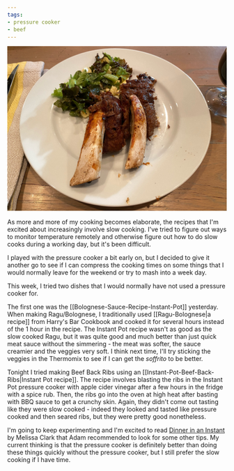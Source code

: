 ```yaml
---
tags:
- pressure cooker
- beef
---
```

![Instant Pot Beef Back Ribs](/images/recipes/instant-pot-beef-back-ribs-3.jpg)

As more and more of my cooking becomes elaborate, the recipes that I'm excited about increasingly involve slow cooking. I've tried to figure out ways to monitor temperature remotely and otherwise figure out how to do slow cooks during a working day, but it's been difficult.

I played with the pressure cooker a bit early on, but I decided to give it another go to see if I can compress the cooking times on some things that I would normally leave for the weekend or try to mash into a week day.

This week, I tried two dishes that I would normally have not used a pressure cooker for.

The first one was the [[Bolognese-Sauce-Recipe-Instant-Pot]] yesterday. When making Ragu/Bolognese, I traditionally used [[Ragu-Bolognese|a recipe]] from Harry's Bar Cookbook and cooked it for several hours instead of the 1 hour in the recipe. The Instant Pot recipe wasn't as good as the slow cooked Ragu, but it was quite good and much better than just quick meat sauce without the simmering - the meat was softer, the sauce creamier and the veggies very soft. I think next time, I'll try sticking the veggies in the Thermomix to see if I can get the *soffrito* to be better.

Tonight I tried making Beef Back Ribs using an [[Instant-Pot-Beef-Back-Ribs|Instant Pot recipe]]. The recipe involves blasting the ribs in the Instant Pot pressure cooker with apple cider vinegar after a few hours in the fridge with a spice rub. Then, the ribs go into the oven at high heat after basting with BBQ sauce to get a crunchy skin. Again, they didn't come out tasting like they were slow cooked - indeed they looked and tasted like pressure cooked and then seared ribs, but they were pretty good nonetheless.

I'm going to keep experimenting and I'm excited to read [Dinner in an Instant](https://www.amazon.com/gp/product/1524762962/) by Melissa Clark that Adam recommended to look for some other tips. My current thinking is that the pressure cooker is definitely better than doing these things quickly without the pressure cooker, but I still prefer the slow cooking if I have time.